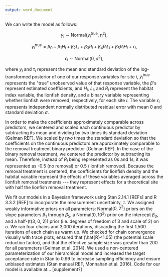 ```yaml
---
output: word_document
---
```


We can write the model as follows:

$$
y_i \sim \mathrm{Normal} \left(y^\mathrm{true}_i, \tau_i^2\right),
$$

$$
y_i^\mathrm{true} = \beta_0 + \beta_1 H_i + \beta_2 L_i + \beta_3 R_i +
  \beta_4 R_i L_i + \beta_5 R_i H_i +
  \epsilon_{i},
$$

$$
\epsilon_i \sim \mathrm{Normal}(0, \sigma^2),
$$

where $y_i$ and $\tau_i$ represent the mean and standard deviation of the
log-transformed posterior of one of our response variables for site $i$,
$y^\mathrm{true}_i$ represents the "true" unobserved value of that response
variable, the $\beta$'s represent estimated coefficients, and $H_i$, $L_i$, and
$R_i$ represent the habitat index variable, the lionfish density, and a binary
variable representing whether lionfish were removed, respectively, for each site $i$.
The variable
$\epsilon_i$ represents independent normally distributed residual error with mean 0 and
standard deviation $\sigma$.

In order to make the coefficients approximately comparable across predictors, we centered and scaled each continuous predictor by subtracting its mean and dividing by two times its standard deviation (Gelman REF). We scaled by *two* times the standard deviation so that the coefficients on the continuous predictors are approximately comparable to the removal treatment binary predictor (Gelman REF). In the case of the binary removal treatment, we centered the predictor by subtracting its mean. Therefore, instead of $R_i$ being represented as 0s and 1s, it was represented as -0.5 (no removal) or 0.5 (lionfish removed). Because the removal treatment is centered, the coefficients for lionfish density and the habitat variable represent the effects of these variables averaged across the lionfish removal treatments --- they represent effects for a theoretical site with half the lionfish removal treatment.

We fit our models in a Bayesian framework using
Stan 2.14.1 [REFs] and R 3.3.2 [REF] to incorporate
the measurement uncertainty, $\tau$.
We assigned weakly informative
priors on all parameters: Normal$(0, 2^2)$ priors on the slope parameters
$\beta_1$ through $\beta_5$,
a Normal$(0, 10^2)$ prior on the intercept $\beta_0$, and
a half-\(t(3, 0, 2)\) prior (i.e. degrees of
freedom of 3 and scale of 2) on $\sigma$.
We ran four chains and 3,000 iterations, discarding the
first 1,500 iterations of each chain as
warm up.
We checked for chain convergence visually with trace plots, ensured
that \(\hat{R}<1.05\) (the potential scale reduction factor), and that the
effective sample size was greater than 200 for all parameters
(Gelman et al. 2014). We used a non-centered parameterization
of our hierarchical model and increased the target acceptance rate
in Stan to 0.99 to increase sampling efficiency
and ensure unbiased estimates (Stan manual REF, Monnahan et al. 2016).
Code for our model is available at... [supplement?]
